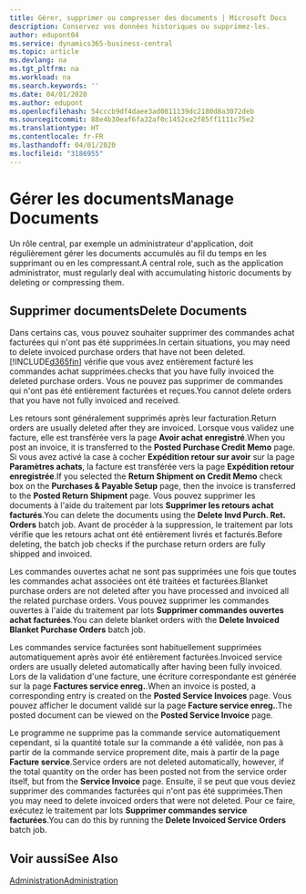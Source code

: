 ```yaml
---
title: Gérer, supprimer ou compresser des documents | Microsoft Docs
description: Conservez vos données historiques ou supprimez-les.
author: edupont04
ms.service: dynamics365-business-central
ms.topic: article
ms.devlang: na
ms.tgt_pltfrm: na
ms.workload: na
ms.search.keywords: ''
ms.date: 04/01/2020
ms.author: edupont
ms.openlocfilehash: 54cccb9df4daee3ad0811139dc2180d8a3072deb
ms.sourcegitcommit: 88e4b30eaf6fa32af0c1452ce2f85ff1111c75e2
ms.translationtype: HT
ms.contentlocale: fr-FR
ms.lasthandoff: 04/01/2020
ms.locfileid: "3186955"
---
```

# <a name="manage-documents"></a><span data-ttu-id="3c7c2-103">Gérer les documents</span><span class="sxs-lookup"><span data-stu-id="3c7c2-103">Manage Documents</span></span>
<span data-ttu-id="3c7c2-104">Un rôle central, par exemple un administrateur d'application, doit régulièrement gérer les documents accumulés au fil du temps en les supprimant ou en les compressant.</span><span class="sxs-lookup"><span data-stu-id="3c7c2-104">A central role, such as the application administrator, must regularly deal with accumulating historic documents by deleting or compressing them.</span></span>  

## <a name="delete-documents"></a><span data-ttu-id="3c7c2-105">Supprimer documents</span><span class="sxs-lookup"><span data-stu-id="3c7c2-105">Delete Documents</span></span>
<span data-ttu-id="3c7c2-106">Dans certains cas, vous pouvez souhaiter supprimer des commandes achat facturées qui n'ont pas été supprimées.</span><span class="sxs-lookup"><span data-stu-id="3c7c2-106">In certain situations, you may need to delete invoiced purchase orders that have not been deleted.</span></span> [!INCLUDE[d365fin](includes/d365fin_md.md)] <span data-ttu-id="3c7c2-107">vérifie que vous avez entièrement facturé les commandes achat supprimées.</span><span class="sxs-lookup"><span data-stu-id="3c7c2-107">checks that you have fully invoiced the deleted purchase orders.</span></span> <span data-ttu-id="3c7c2-108">Vous ne pouvez pas supprimer de commandes qui n'ont pas été entièrement facturées et reçues.</span><span class="sxs-lookup"><span data-stu-id="3c7c2-108">You cannot delete orders that you have not fully invoiced and received.</span></span>  

<span data-ttu-id="3c7c2-109">Les retours sont généralement supprimés après leur facturation.</span><span class="sxs-lookup"><span data-stu-id="3c7c2-109">Return orders are usually deleted after they are invoiced.</span></span> <span data-ttu-id="3c7c2-110">Lorsque vous validez une facture, elle est transférée vers la page **Avoir achat enregistré**.</span><span class="sxs-lookup"><span data-stu-id="3c7c2-110">When you post an invoice, it is transferred to the **Posted Purchase Credit Memo** page.</span></span> <span data-ttu-id="3c7c2-111">Si vous avez activé la case à cocher **Expédition retour sur avoir** sur la page **Paramètres achats**, la facture est transférée vers la page **Expédition retour enregistrée**.</span><span class="sxs-lookup"><span data-stu-id="3c7c2-111">If you selected the **Return Shipment on Credit Memo** check box on the **Purchases & Payable Setup** page, then the invoice is transferred to the **Posted Return Shipment** page.</span></span> <span data-ttu-id="3c7c2-112">Vous pouvez supprimer les documents à l'aide du traitement par lots **Supprimer les retours achat facturés**.</span><span class="sxs-lookup"><span data-stu-id="3c7c2-112">You can delete the documents using the **Delete Invd Purch. Ret. Orders** batch job.</span></span> <span data-ttu-id="3c7c2-113">Avant de procéder à la suppression, le traitement par lots vérifie que les retours achat ont été entièrement livrés et facturés.</span><span class="sxs-lookup"><span data-stu-id="3c7c2-113">Before deleting, the batch job checks if the purchase return orders are fully shipped and invoiced.</span></span>  

<span data-ttu-id="3c7c2-114">Les commandes ouvertes achat ne sont pas supprimées une fois que toutes les commandes achat associées ont été traitées et facturées.</span><span class="sxs-lookup"><span data-stu-id="3c7c2-114">Blanket purchase orders are not deleted after you have processed and invoiced all the related purchase orders.</span></span> <span data-ttu-id="3c7c2-115">Vous pouvez supprimer les commandes ouvertes à l'aide du traitement par lots **Supprimer commandes ouvertes achat facturées**.</span><span class="sxs-lookup"><span data-stu-id="3c7c2-115">You can delete blanket orders with the **Delete Invoiced Blanket Purchase Orders** batch job.</span></span>  

<span data-ttu-id="3c7c2-116">Les commandes service facturées sont habituellement supprimées automatiquement après avoir été entièrement facturées.</span><span class="sxs-lookup"><span data-stu-id="3c7c2-116">Invoiced service orders are usually deleted automatically after having been fully invoiced.</span></span> <span data-ttu-id="3c7c2-117">Lors de la validation d'une facture, une écriture correspondante est générée sur la page **Factures service enreg.**.</span><span class="sxs-lookup"><span data-stu-id="3c7c2-117">When an invoice is posted, a corresponding entry is created on the **Posted Service Invoices** page.</span></span> <span data-ttu-id="3c7c2-118">Vous pouvez afficher le document validé sur la page **Facture service enreg.**.</span><span class="sxs-lookup"><span data-stu-id="3c7c2-118">The posted document can be viewed on the **Posted Service Invoice** page.</span></span>  

<span data-ttu-id="3c7c2-119">Le programme ne supprime pas la commande service automatiquement cependant, si la quantité totale sur la commande a été validée, non pas à partir de la commande service proprement dite, mais à partir de la page **Facture service**.</span><span class="sxs-lookup"><span data-stu-id="3c7c2-119">Service orders are not deleted automatically, however, if the total quantity on the order has been posted not from the service order itself, but from the **Service Invoice** page.</span></span> <span data-ttu-id="3c7c2-120">Ensuite, il se peut que vous deviez supprimer des commandes facturées qui n'ont pas été supprimées.</span><span class="sxs-lookup"><span data-stu-id="3c7c2-120">Then you may need to delete invoiced orders that were not deleted.</span></span> <span data-ttu-id="3c7c2-121">Pour ce faire, exécutez le traitement par lots **Supprimer commandes service facturées**.</span><span class="sxs-lookup"><span data-stu-id="3c7c2-121">You can do this by running the **Delete Invoiced Service Orders** batch job.</span></span>  

## <a name="see-also"></a><span data-ttu-id="3c7c2-122">Voir aussi</span><span class="sxs-lookup"><span data-stu-id="3c7c2-122">See Also</span></span>  
[<span data-ttu-id="3c7c2-123">Administration</span><span class="sxs-lookup"><span data-stu-id="3c7c2-123">Administration</span></span>](admin-setup-and-administration.md)  
